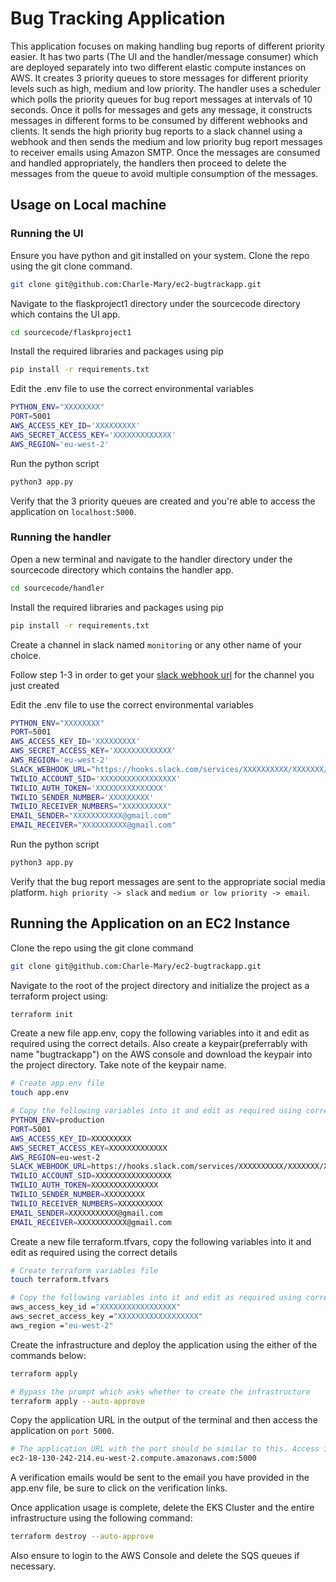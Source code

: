 # Bug Tracking Application

This application focuses on making handling bug reports of different priority easier. It has two parts (The UI and the handler/message consumer) which are deployed separately into two different elastic compute instances on AWS. It creates 3 priority queues to store messages for different priority levels such as high, medium and low priority. The handler uses a scheduler which polls the priority queues for bug report messages at intervals of 10 seconds. Once it polls for messages and gets any message, it constructs messages in different forms to be consumed by different webhooks and clients. It sends the high priority bug reports to a slack channel using a webhook and then sends the medium and low priority bug report messages to receiver emails using Amazon SMTP. Once the messages are consumed and handled appropriately, the handlers then proceed to delete the messages from the queue to avoid multiple consumption of the messages.

## Usage on Local machine
### Running the UI
Ensure you have python and git installed on your system. Clone the repo using the git clone command.

```bash
git clone git@github.com:Charle-Mary/ec2-bugtrackapp.git
```

Navigate to the flaskproject1 directory under the sourcecode directory which contains the UI app.

```bash
cd sourcecode/flaskproject1
```

Install the required libraries and packages using pip

```bash
pip install -r requirements.txt
```
Edit the .env file to use the correct environmental variables

```bash
PYTHON_ENV="XXXXXXXX"
PORT=5001
AWS_ACCESS_KEY_ID='XXXXXXXXX'
AWS_SECRET_ACCESS_KEY='XXXXXXXXXXXXX'
AWS_REGION='eu-west-2'
```
Run the python script

```bash
python3 app.py
```

Verify that the 3 priority queues are created and you're able to access the application on ```localhost:5000```.

### Running the handler

Open a new terminal and navigate to the handler directory under the sourcecode directory which contains the handler app.

```bash
cd sourcecode/handler
```

Install the required libraries and packages using pip

```bash
pip install -r requirements.txt
```

Create a channel in slack named ```monitoring``` or any other name of your choice.

Follow step 1-3 in order to get your [slack webhook url](https://api.slack.com/messaging/webhooks) for the channel you just created

Edit the .env file to use the correct environmental variables

```bash
PYTHON_ENV="XXXXXXXX"
PORT=5001
AWS_ACCESS_KEY_ID='XXXXXXXXX'
AWS_SECRET_ACCESS_KEY='XXXXXXXXXXXXX'
AWS_REGION='eu-west-2'
SLACK_WEBHOOK_URL="https://hooks.slack.com/services/XXXXXXXXXX/XXXXXXX/XXXXXXXXXXXXX"
TWILIO_ACCOUNT_SID='XXXXXXXXXXXXXXXXX'
TWILIO_AUTH_TOKEN='XXXXXXXXXXXXXXX'
TWILIO_SENDER_NUMBER='XXXXXXXXX'
TWILIO_RECEIVER_NUMBERS="XXXXXXXXXX"
EMAIL_SENDER="XXXXXXXXXXX@gmail.com"
EMAIL_RECEIVER="XXXXXXXXXX@gmail.com"
```
Run the python script

```bash
python3 app.py
```
Verify that the bug report messages are sent to the appropriate social media platform. ```high priority -> slack``` and ```medium or low priority -> email```.

## Running the Application on an EC2 Instance

Clone the repo using the git clone command

```bash
git clone git@github.com:Charle-Mary/ec2-bugtrackapp.git
```
Navigate to the root of the project directory and initialize the project as a terraform project using:

```bash
terraform init
```

Create a new file app.env, copy the following variables into it and edit as required using the correct details. Also create a keypair(preferrably with name "bugtrackapp") on the AWS console and download the keypair into the project directory. Take note of the keypair name.

```bash
# Create app.env file
touch app.env

# Copy the following variables into it and edit as required using correct details
PYTHON_ENV=production
PORT=5001
AWS_ACCESS_KEY_ID=XXXXXXXXX
AWS_SECRET_ACCESS_KEY=XXXXXXXXXXXXX
AWS_REGION=eu-west-2
SLACK_WEBHOOK_URL=https://hooks.slack.com/services/XXXXXXXXXX/XXXXXXX/XXXXXXXXXXXXX
TWILIO_ACCOUNT_SID=XXXXXXXXXXXXXXXXX
TWILIO_AUTH_TOKEN=XXXXXXXXXXXXXXX
TWILIO_SENDER_NUMBER=XXXXXXXXX
TWILIO_RECEIVER_NUMBERS=XXXXXXXXXX
EMAIL_SENDER=XXXXXXXXXXX@gmail.com
EMAIL_RECEIVER=XXXXXXXXXXX@gmail.com
```
Create a new file terraform.tfvars, copy the following variables into it and edit as required using the correct details

```bash
# Create terraform variables file
touch terraform.tfvars

# Copy the following variables into it and edit as required using correct details
aws_access_key_id ="XXXXXXXXXXXXXXXXX"
aws_secret_access_key ="XXXXXXXXXXXXXXXXXX"
aws_region ="eu-west-2"
```

Create the infrastructure and deploy the application using the either of the commands below:
```bash
terraform apply

# Bypass the prompt which asks whether to create the infrastructure
terraform apply --auto-approve 
```

Copy the application URL in the output of the terminal and then access the application on ```port 5000```.

```bash
# The application URL with the port should be similar to this. Access it on your browser
ec2-18-130-242-214.eu-west-2.compute.amazonaws.com:5000
```

A verification emails would be sent to the email you have provided in the app.env file, be sure to click on the verification links. 

Once application usage is complete, delete the EKS Cluster and the entire infrastructure using the following command:

```bash
terraform destroy --auto-approve
```

Also ensure to login to the AWS Console and delete the SQS queues if necessary.


